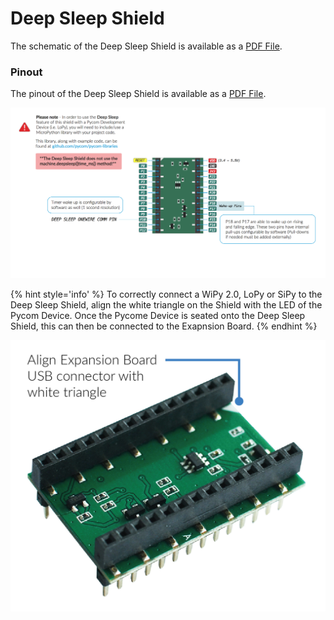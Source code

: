 # Deep Sleep Shield

The schematic of the Deep Sleep Shield is available as a <a href="../downloads/deepsleep-schematic.pdf" target="_blank">PDF File</a>.

### Pinout

The pinout of the Deep Sleep Shield is available as a <a href="../downloads/deepsleep-pinout.pdf" target="_blank">PDF File</a>.

<a href="../downloads/deepsleep-pinout.pdf" target="_blank" align="center"><img src ="../../../img/deepsleep-pinout.png"></a>

{% hint style='info' %}
To correctly connect a WiPy 2.0, LoPy or SiPy to the Deep Sleep Shield, align the white triangle on the Shield with the LED of the Pycom Device. Once the Pycome Device is seated onto the Deep Sleep Shield, this can then be connected to the Exapnsion Board.
{% endhint %}

<a align="center" width=350px><img src ="../../../img/deepsleep-image.jpg"></a>

